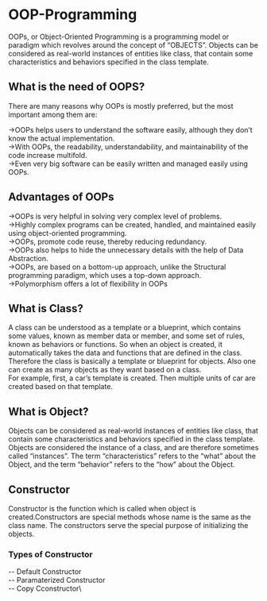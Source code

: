 # OOP-Programming

OOPs, or Object-Oriented Programming is a programming model or paradigm which revolves around the concept of “OBJECTS”. Objects can be considered as real-world instances of entities like class, that contain some characteristics and behaviors specified in the class template.

## What is the need of OOPS?
There are many reasons why OOPs is mostly preferred, but the most important among them are: 

->OOPs helps users to understand the software easily, although they don’t know the actual implementation.\
->With OOPs, the readability, understandability, and maintainability of the code increase multifold.\
->Even very big software can be easily written and managed easily using OOPs.

## Advantages of OOPs
->OOPs is very helpful in solving very complex level of problems.\
->Highly complex programs can be created, handled, and maintained easily using object-oriented programming.\
->OOPs, promote code reuse, thereby reducing redundancy.\
->OOPs also helps to hide the unnecessary details with the help of Data Abstraction.\
->OOPs, are based on a bottom-up approach, unlike the Structural programming paradigm, which uses a top-down approach.\
->Polymorphism offers a lot of flexibility in OOPs

## What is Class?
A class can be understood as a template or a blueprint, which contains some values, known as member data or member, and some set of rules, known as behaviors or functions. So when an object is created, it automatically takes the data and functions that are defined in the class.\
Therefore the class is basically a template or blueprint for objects. Also one can create as many objects as they want based on a class.\
For example, first, a car’s template is created. Then multiple units of car are created based on that template.

## What is Object?
Objects can be considered as real-world instances of entities like class, that contain some characteristics and behaviors specified in the class template.\
Objects are considered the instance of a class, and are therefore sometimes called “instances”. The term “characteristics” refers to the “what” about the Object, and the term “behavior” refers to the “how” about the Object.

## Constructor
Constructor is the function which is called when object is created.Constructors are special methods whose name is the same as the class name. The constructors serve the special purpose of initializing the objects.

### Types of Constructor
-- Default Constructor\
-- Paramaterized Constructor\
-- Copy Cconstructor\

##
